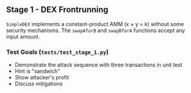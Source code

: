 ## Stage 1 - DEX Frontrunning

`SimpleDEX` implements a constant-product AMM (x × y = k) without some security mechanisms. The `swapAforB` and `swapBforA` functions accept any input amount.

### Test Goals (`tests/test_stage_1.py`)

- Demonstrate the attack sequence with three transactions in unit test
- Hint is "sandwich"
- Show attacker's profit
- Discuss mitigations